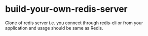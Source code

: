 # build-your-own-redis-server
Clone of redis server i.e. you connect through redis-cli or from your application and usage should be same as Redis.
